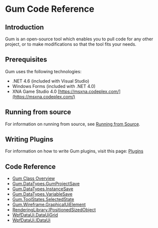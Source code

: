 # Gum Code Reference



## Introduction

Gum is an open-source tool which enables you to pull code for any other project, or to make modifications so that the tool fits your needs.

## Prerequisites

Gum uses the following technologies:

* .NET 4.6 \(included with Visual Studio\)
* Windows Forms \(included with .NET 4.0\)
* XNA Game Studio 4.0 [https://msxna.codeplex.com/](https://msxna.codeplex.com/)

## Running from source

For information on running from source, see [Running from Source](https://github.com/vchelaru/Gum/tree/8c293a405185cca0e819b810220de684b436daf9/docs/Gum%20Code%20Reference/Running%20from%20Source/README.md).

## Writing Plugins

For information on how to write Gum plugins, visit this page: [Plugins](https://github.com/vchelaru/Gum/tree/8c293a405185cca0e819b810220de684b436daf9/docs/Gum%20Code%20Reference/Plugins/README.md)

## Code Reference

* [Gum Class Overview](gum-class-overview.md)
* [Gum.DataTypes.GumProjectSave](gumprojectsave.md)
* [Gum.DataTypes.InstanceSave](instancesave.md)
* [Gum.DataTypes.VariableSave](variablesave.md)
* [Gum.ToolStates.SelectedState](selectedstate.md)
* [Gum.Wireframe.GraphicalUiElement](graphicaluielement.md)
* [RenderingLibrary.IPositionedSizedObject](ipositionedsizedobject.md)
* [WpfDataUi.DataUiGrid](datauigrid.md)
* [WpfDataUi.IDataUi](idataui.md)



